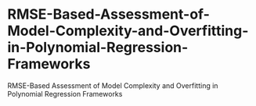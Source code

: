 # RMSE-Based-Assessment-of-Model-Complexity-and-Overfitting-in-Polynomial-Regression-Frameworks
RMSE-Based Assessment of Model Complexity and Overfitting in Polynomial Regression Frameworks
